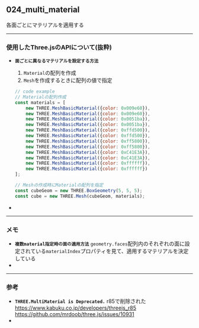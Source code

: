 ## 024_multi_material

各面ごとにマテリアルを適用する

---
### 使用したThree.jsのAPIについて(抜粋)

- **``面ごとに異なるマテリアルを設定する方法``**

  1. ``Material``の配列を作成
  2. ``Mesh``を作成するときに配列の値で指定

  ```javascript
  // code example
  // Materialの配列作成
  const materials = [
      new THREE.MeshBasicMaterial({color: 0x009e60}),
      new THREE.MeshBasicMaterial({color: 0x009e60}),
      new THREE.MeshBasicMaterial({color: 0x0051ba}),
      new THREE.MeshBasicMaterial({color: 0x0051ba}),
      new THREE.MeshBasicMaterial({color: 0xffd500}),
      new THREE.MeshBasicMaterial({color: 0xffd500}),
      new THREE.MeshBasicMaterial({color: 0xff5800}),
      new THREE.MeshBasicMaterial({color: 0xff5800}),
      new THREE.MeshBasicMaterial({color: 0xC41E3A}),
      new THREE.MeshBasicMaterial({color: 0xC41E3A}),
      new THREE.MeshBasicMaterial({color: 0xffffff}),
      new THREE.MeshBasicMaterial({color: 0xffffff})
  ];
  
  // Meshの作成時にMaterialの配列を指定
  const cubeGeom = new THREE.BoxGeometry(5, 5, 5);
  const cube = new THREE.Mesh(cubeGeom, materials);
  ```



- 

---
### メモ

- **``複数material指定時の面の適用方法``**
  ``geometry.faces``配列内のそれぞれの面に設定されている``materialIndex``プロパティを見て、適用するマテリアルを決定している
- 

------

### 参考

- **``THREE.MultiMaterial is Deprecated.``**
  r85で削除された
  https://www.kabuku.co.jp/developers/threejs_r85
  https://github.com/mrdoob/three.js/issues/10931
- 
